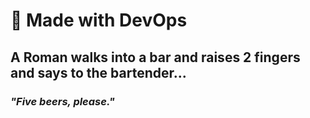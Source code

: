 
**<h1>🤖 Made with DevOps</h1>**
**<h2>A Roman walks into a bar and raises 2 fingers and says to the bartender...</h2>***<h3>"Five beers, please."</h3>*